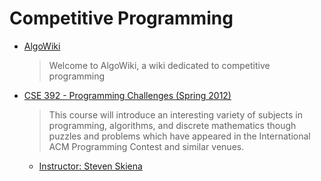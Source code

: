 # Competitive Programming

- [AlgoWiki](https://wiki.algo.is/AlgoWiki)

  > Welcome to AlgoWiki, a wiki dedicated to competitive programming

- [CSE 392 - Programming Challenges (Spring 2012)](https://www3.cs.stonybrook.edu/~skiena/392/)

  > This course will introduce an interesting variety of subjects in programming, algorithms, and discrete mathematics though puzzles and problems which have appeared in the International ACM Programming Contest and similar venues.

  - [Instructor: Steven Skiena](http://www.cs.sunysb.edu/~skiena)